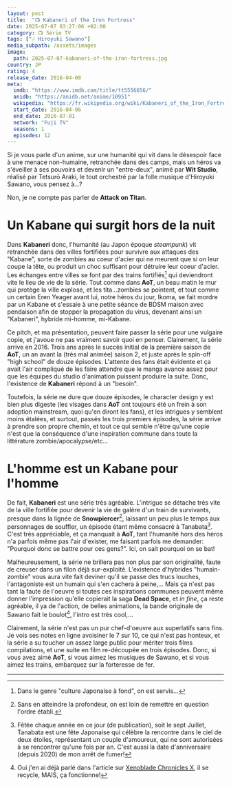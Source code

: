 ```yaml
---
layout: post
title:  "📺 Kabaneri of the Iron Fortress"
date: 2025-07-07 03:27:06 +02:00
category: 📺 Série TV
tags: ["🎶 Hiroyuki Sawano"]
media_subpath: /assets/images
image:
  path: 2025-07-07-kabaneri-of-the-iron-fortress.jpg
country: JP
rating: 4
release_date: 2016-04-08
meta:
  imdb: "https://www.imdb.com/title/tt5556656/"
  anidb: "https://anidb.net/anime/10951"
  wikipedia: "https://fr.wikipedia.org/wiki/Kabaneri_of_the_Iron_Fortress"
  start_date: 2016-04-06
  end_date: 2016-07-01
  network: "Fuji TV"
  seasons: 1
  episodes: 12
---
```


Si je vous parle d'un anime, sur une humanité qui vit dans le désespoir face à une menace non-humaine, retranchée dans des camps, mais un héros va s'éveiller à ses pouvoirs et devenir un "entre-deux", animé par **Wit Studio**, réalisé par <wiki>Tetsurō Araki</wiki>, le tout orchestré par la folle musique d'<wiki>Hiroyuki Sawano</wiki>, vous pensez à...?

Non, je ne compte pas parler de **Attack on Titan**.

# Un Kabane qui surgit hors de la nuit

Dans **Kabaneri** donc, l'humanité (au Japon époque *steampunk*) vit retranchée dans des villes fortifiées pour survivre aux attaques des "Kabane", sorte de zombies au coeur d'acier qui ne meurent que si on leur coupe la tête, ou produit un choc suffisant pour détruire leur coeur d'acier. Les échanges entre villes se font par des trains fortifiés[^1] qui deviendront vite le lieu de vie de la série. Tout comme dans **AoT**, un beau matin le mur qui protège la ville explose, et les tita...zombies se pointent, et tout comme un certain Eren Yeager avant lui, notre héros du jour, Ikoma, se fait mordre par un Kabane et s'essaie à une petite séance de BDSM maison avec pendaison afin de stopper la propagation du virus, devenant ainsi un "Kabaneri", hybride mi-homme, mi-Kabane.

Ce pitch, et ma présentation, peuvent faire passer la série pour une vulgaire copie, et j'avoue ne pas vraiment savoir quoi en penser. Clairement, la série arrive en 2016. Trois ans après le succès initial de la première saison de **AoT**, un an avant la (très mal animée) saison 2, et juste après le spin-off "high school" de douze épisodes. L'attente des fans était évidente et ça avait l'air compliqué de les faire attendre que le manga avance assez pour que les équipes du studio d'animation puissent produire la suite. Donc, l'existence de **Kabaneri** répond à un "besoin".

Toutefois, la série ne dure que douze épisodes, le character design y est bien plus digeste (les visages dans **AoT** ont toujours été un frein à son adoption mainstream, quoi qu'en diront les fans), et les intrigues y semblent moins étalées, et surtout, passés les trois premiers épisodes, la série arrive à prendre son propre chemin, et tout ce qui semble n'être qu'une copie n'est que la conséquence d'une inspiration commune dans toute la littérature zombie/apocalypse/etc...

# L'homme est un Kabane pour l'homme

De fait, **Kabaneri** est une série très agréable. L'intrigue se détache très vite de la ville fortifiée pour devenir la vie de galère d'un train de survivants, presque dans la lignée de **Snowpiercer**[^2], laissant un peu plus le temps aux personnages de souffler, un épisode étant même consacré à Tanabata[^3]. C'est très appréciable, et ça manquait à **AoT**, tant l'humanité hors des héros n'a parfois même pas l'air d'exister, me faisant parfois me demander: "Pourquoi donc se battre pour ces gens?". Ici, on sait pourquoi on se bat!

Malheureusement, la série ne brillera pas non plus par son originalité, faute de creuser dans un filon déjà sur-exploité. L'existence d'hybrides "humain-zombie" vous aura vite fait deviner qu'il se passe des trucs louches, l'antagoniste est un humain qui s'en cachera à peine,... Mais ça n'est pas tant la faute de l'oeuvre si toutes ces inspirations communes peuvent même donner l'impression qu'elle copierait la saga **Dead Space**, et _in fine_, ça reste agréable, il ya de l'action, de belles animations, la bande originale de Sawano fait le boulot[^4], l'intro est très cool,...

Clairement, la série n'est pas un pur chef-d'oeuvre aux superlatifs sans fins. Je vois ses notes en ligne avoisiner le 7 sur 10, ce qui n'est pas honteux, et la série a su toucher un assez large public pour mériter trois films compilations, et une suite en film re-découpée en trois épisodes. Donc, si vous avez aimé **AoT**, si vous aimez les musiques de Sawano, et si vous aimez les trains, embarquez sur la forteresse de fer.

* * *
[^1]: Dans le genre "culture Japonaise à fond", on est servis...
[^2]: Sans en atteindre la profondeur, on est loin de remettre en question l'ordre établi.
[^3]: Fêtée chaque année en ce jour (de publication), soit le sept Juillet, <wiki>Tanabata</wiki> est une fête Japonaise qui célèbre la rencontre dans le ciel de deux étoiles, représentant un couple d'amoureux, qui ne sont autorisées à se rencontrer qu'une fois par an. C'est aussi la date d'anniversaire (depuis 2020) de mon arrêt de fumer!
[^4]: Oui j'en ai déjà parlé dans l'article sur [Xenoblade Chronicles X](/posts/xenoblade-chronicles-x/), il se recycle, MAIS, ça fonctionne!